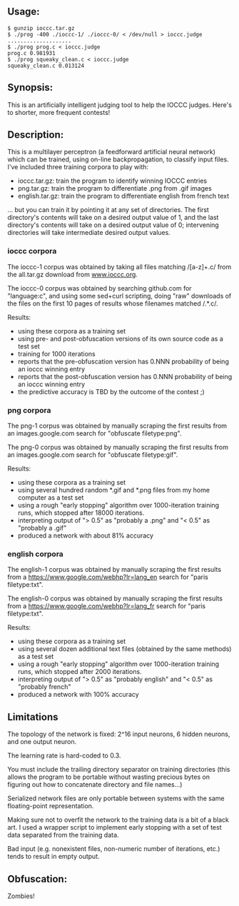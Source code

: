 ## Usage:
    $ gunzip ioccc.tar.gz
    $ ./prog -400 ./ioccc-1/ ./ioccc-0/ < /dev/null > ioccc.judge
    ....................
    $ ./prog prog.c < ioccc.judge
    prog.c 0.981931
    $ ./prog squeaky_clean.c < ioccc.judge
    squeaky_clean.c 0.013124

## Synopsis:
This is an artificially intelligent judging tool to help the IOCCC judges.
Here's to shorter, more frequent contests!

## Description:
This is a multilayer perceptron (a feedforward artificial neural network)
which can be trained, using on-line backpropagation, to classify input files. I've
included three training corpora to play with:

 * ioccc.tar.gz: train the program to identify winning IOCCC entries
 * png.tar.gz: train the program to differentiate .png from .gif images
 * english.tar.gz: train the program to differentiate english from french text

... but you can train it by pointing it at any set of directories. The first
directory's contents will take on a desired output value of 1, and the last
directory's contents will take on a desired output value of 0; intervening
directories will take intermediate desired output values.

### ioccc corpora

The ioccc-1 corpus was obtained by taking all files matching /[a-z]+\.c/ from
the all.tar.gz download from www.ioccc.org.

The ioccc-0 corpus was obtained by searching github.com for "language:c",
and using some sed+curl scripting, doing "raw" downloads of the files on the
first 10 pages of results whose filenames matched /.*\.c/.

Results:
 * using these corpora as a training set
 * using pre- and post-obfuscation versions of its own source code as a test
   set
 * training for 1000 iterations
 * reports that the pre-obfuscation version has 0.NNN probability of being an
   ioccc winning entry
 * reports that the post-obfuscation version has 0.NNN probability of being an
   ioccc winning entry
 * the predictive accuracy is TBD by the outcome of the contest ;)

### png corpora

The png-1 corpus was obtained by manually scraping the first results from an
images.google.com search for "obfuscate filetype:png".

The png-0 corpus was obtained by manually scraping the first results from an
images.google.com search for "obfuscate filetype:gif".

Results:
 * using these corpora as a training set
 * using several hundred random *.gif and *.png files from my home computer as
   a test set
 * using a rough "early stopping" algorithm over 1000-iteration training runs,
   which stopped after 18000 iterations.
 * interpreting output of "> 0.5" as "probably a .png" and "< 0.5" as "probably
   a .gif"
 * produced a network with about 81% accuracy

### english corpora

The english-1 corpus was obtained by manually scraping the first results from
a https://www.google.com/webhp?lr=lang_en search for "paris filetype:txt".

The english-0 corpus was obtained by manually scraping the first results from
a https://www.google.com/webhp?lr=lang_fr search for "paris filetype:txt".

Results:
 * using these corpora as a training set
 * using several dozen additional text files (obtained by the same methods)
   as a test set
 * using a rough "early stopping" algorithm over 1000-iteration training runs,
   which stopped after 2000 iterations.
 * interpreting output of "> 0.5" as "probably english" and "< 0.5" as
   "probably french"
 * produced a network with 100% accuracy

## Limitations
The topology of the network is fixed: 2^16 input neurons, 6 hidden neurons, and
one output neuron.

The learning rate is hard-coded to 0.3.

You must include the trailing directory separator on training directories
(this allows the program to be portable without wasting precious bytes on
figuring out how to concatenate directory and file names...)

Serialized network files are only portable between systems with the same
floating-point representation.

Making sure not to overfit the network to the training data is a bit of a
black art. I used a wrapper script to implement early stopping with a set of
test data separated from the training data.

Bad input (e.g. nonexistent files, non-numeric number of iterations, etc.)
tends to result in empty output.

## Obfuscation:

Zombies!
